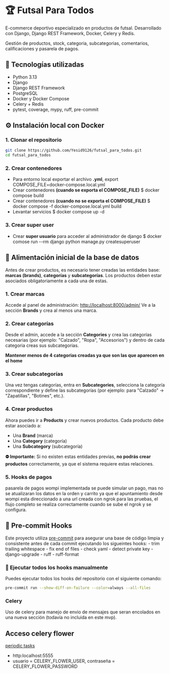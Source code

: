 # 🏆 Futsal Para Todos

E-commerce deportivo especializado en productos de futsal. Desarrollado con Django, Django REST Framework, Docker, Celery y Redis.

Gestión de productos, stock, categoria, subcategorias, comentarios, calificaciones y pasarela de pagos.

## 🔧 Tecnologías utilizadas

- Python 3.13
- Django
- Django REST Framework
- PostgreSQL
- Docker y Docker Compose
- Celery + Redis
- pytest, coverage, mypy, ruff, pre-commit


## ⚙️ Instalación local con Docker

### 1. Clonar el repositorio

```bash
git clone https://github.com/Yesid9126/futsal_para_todos.git
cd futsal_para_todos
```
### 2. Crear contenedores

- Para entorno local exportar el archivo **.yml**, export COMPOSE_FILE=docker-compose.local.yml
- Crear contenedores **(cuando se exporta el COMPOSE_FILE)**
    $ docker compose build
- Crear contenedores **(cuando no se exporta el COMPOSE_FILE)**
    $ docker compose -f docker-compose.local.yml build
- Levantar servicios
    $ docker compose up -d

### 3. Crear super user

- Crear **super usuario** para acceder al administrador de django
    $ docker comose run --rm django python manage.py createsuperuser



## 🧾 Alimentación inicial de la base de datos

Antes de crear productos, es necesario tener creadas las entidades base: **marcas (brands)**, **categorías** y **subcategorías**. Los productos deben estar asociados obligatoriamente a cada una de estas.

### 1. Crear marcas

Accede al panel de administración: [http://localhost:8000/admin/](http://localhost:8000/admin/)
Ve a la sección **Brands** y crea al menos una marca.

### 2. Crear categorías

Desde el admin, accede a la sección **Categories** y crea las categorías necesarias (por ejemplo: "Calzado", "Ropa", "Accesorios") y dentro de cada categoria
creas sus subcategorias.

 **Mantener menos de 4 categorias creadas ya que son las que aparecen en el home**

### 3. Crear subcategorías

Una vez tengas categorías, entra en **Subcategories**, selecciona la categoría correspondiente y define las subcategorías (por ejemplo: para "Calzado" → "Zapatillas", "Botines", etc.).

### 4. Crear productos

Ahora puedes ir a **Products** y crear nuevos productos. Cada producto debe estar asociado a:

- Una **Brand** (marca)
- Una **Category** (categoría)
- Una **Subcategory** (subcategoría)

**⛔ Importante:** Si no existen estas entidades previas, **no podrás crear productos** correctamente, ya que el sistema requiere estas relaciones.

### 5. Hooks de pagos

pasarela de pagos wompi implementada se puede simular un pago, mas no se atualizaran los datos en la orden y carrito ya que el apuntamiento desde
wompi esta direccionado a una url creada con ngrok para las pruebas, el flujo completo se realiza correctamente cuando se sube el ngrok y se configura.

## 🧹 Pre-commit Hooks

Este proyecto utiliza [pre-commit](https://pre-commit.com/) para asegurar una base de código limpia y consistente antes de cada commit ejecutando los sigueintes hooks:
    - trim trailing whitespace
    - fix end of files
    - check yaml
    - detect private key
    - django-upgrade
    - ruff
    - ruff-format

### 🔧 Ejecutar todos los hooks manualmente

Puedes ejecutar todos los hooks del repositorio con el siguiente comando:

```bash
pre-commit run --show-diff-on-failure --color=always --all-files
```




### Celery

Uso de celery para manejo de envio de mensajes que seran encolados en una nueva sección (todavía no incluida en este mvp).

## Acceso celery flower

[periodic tasks](https://docs.celeryq.dev/en/stable/userguide/periodic-tasks.html)

- http:localhost:5555
- usuario = CELERY_FLOWER_USER, contraseña = CELERY_FLOWER_PASSWORD
